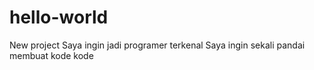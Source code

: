 # hello-world
New project
Saya ingin jadi programer terkenal
Saya ingin sekali pandai membuat kode kode 
